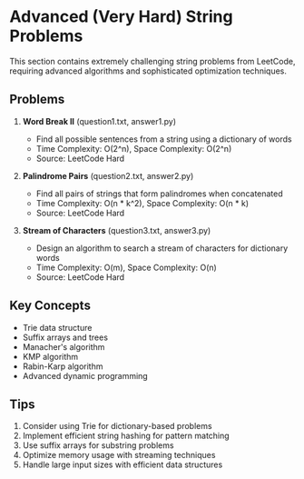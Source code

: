 # Advanced (Very Hard) String Problems

This section contains extremely challenging string problems from LeetCode, requiring advanced algorithms and sophisticated optimization techniques.

## Problems

1. **Word Break II** (question1.txt, answer1.py)
   - Find all possible sentences from a string using a dictionary of words
   - Time Complexity: O(2^n), Space Complexity: O(2^n)
   - Source: LeetCode Hard

2. **Palindrome Pairs** (question2.txt, answer2.py)
   - Find all pairs of strings that form palindromes when concatenated
   - Time Complexity: O(n * k^2), Space Complexity: O(n * k)
   - Source: LeetCode Hard

3. **Stream of Characters** (question3.txt, answer3.py)
   - Design an algorithm to search a stream of characters for dictionary words
   - Time Complexity: O(m), Space Complexity: O(n)
   - Source: LeetCode Hard

## Key Concepts

- Trie data structure
- Suffix arrays and trees
- Manacher's algorithm
- KMP algorithm
- Rabin-Karp algorithm
- Advanced dynamic programming

## Tips

1. Consider using Trie for dictionary-based problems
2. Implement efficient string hashing for pattern matching
3. Use suffix arrays for substring problems
4. Optimize memory usage with streaming techniques
5. Handle large input sizes with efficient data structures 
